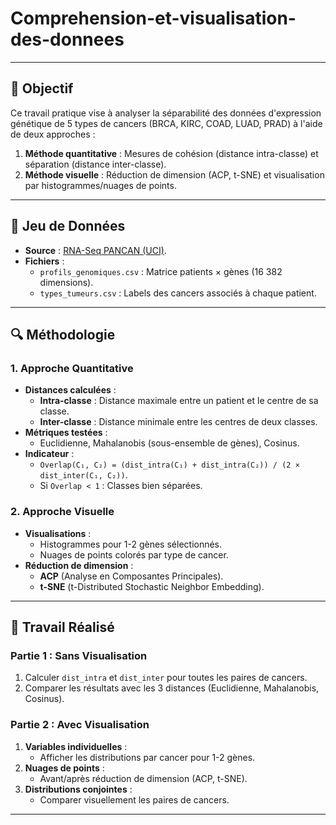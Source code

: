 # Comprehension-et-visualisation-des-donnees

---

## 📌 **Objectif**  
Ce travail pratique vise à analyser la séparabilité des données d'expression génétique de 5 types de cancers (BRCA, KIRC, COAD, LUAD, PRAD) à l'aide de deux approches :  
1. **Méthode quantitative** : Mesures de cohésion (distance intra-classe) et séparation (distance inter-classe).  
2. **Méthode visuelle** : Réduction de dimension (ACP, t-SNE) et visualisation par histogrammes/nuages de points.  

---

## 📂 **Jeu de Données**  
- **Source** : [RNA-Seq PANCAN (UCI)](https://archive.ics.uci.edu/dataset/401/gene+expression+cancer+rna+seq).  
- **Fichiers** :  
  - `profils_genomiques.csv` : Matrice patients × gènes (16 382 dimensions).  
  - `types_tumeurs.csv` : Labels des cancers associés à chaque patient.  

---

## 🔍 **Méthodologie**  

### **1. Approche Quantitative**  
- **Distances calculées** :  
  - **Intra-classe** : Distance maximale entre un patient et le centre de sa classe.  
  - **Inter-classe** : Distance minimale entre les centres de deux classes.  
- **Métriques testées** :  
  - Euclidienne, Mahalanobis (sous-ensemble de gènes), Cosinus.  
- **Indicateur** :  
  - `Overlap(C₁, C₂) = (dist_intra(C₁) + dist_intra(C₂)) / (2 × dist_inter(C₁, C₂))`.  
  - Si `Overlap < 1` : Classes bien séparées.  

### **2. Approche Visuelle**  
- **Visualisations** :  
  - Histogrammes pour 1-2 gènes sélectionnés.  
  - Nuages de points colorés par type de cancer.  
- **Réduction de dimension** :  
  - **ACP** (Analyse en Composantes Principales).  
  - **t-SNE** (t-Distributed Stochastic Neighbor Embedding).  

---

## 📝 **Travail Réalisé**  
### **Partie 1 : Sans Visualisation**  
1. Calculer `dist_intra` et `dist_inter` pour toutes les paires de cancers.  
2. Comparer les résultats avec les 3 distances (Euclidienne, Mahalanobis, Cosinus).  

### **Partie 2 : Avec Visualisation**  
1. **Variables individuelles** :  
   - Afficher les distributions par cancer pour 1-2 gènes.  
2. **Nuages de points** :  
   - Avant/après réduction de dimension (ACP, t-SNE).  
3. **Distributions conjointes** :  
   - Comparer visuellement les paires de cancers.  

---
